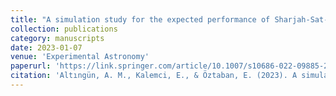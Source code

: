 ```yaml
---
title: "A simulation study for the expected performance of Sharjah-Sat-1 payload improved X-Ray Detector (iXRD) in the orbital background radiation"
collection: publications
category: manuscripts
date: 2023-01-07
venue: 'Experimental Astronomy'
paperurl: 'https://link.springer.com/article/10.1007/s10686-022-09885-2'
citation: 'Altıngün, A. M., Kalemci, E., & Öztaban, E. (2023). A simulation study for the expected performance of Sharjah-Sat-1 payload improved X-Ray Detector (iXRD) in the orbital background radiation. Experimental Astronomy, 56(1), 117-140.'
---
```


